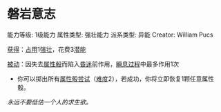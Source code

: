 # 磐岩意志

能力等级: 1级能力
属性类型: 强壮能力
派系类型: 异能
Creator: William Pucs

<aside>

[获得](https://www.notion.so/1b3d619a067b8027ba38e2c1caf9d84b?pvs=21)：[占用](https://www.notion.so/1b3d619a067b8028a794de6ceed96ec0?pvs=21)1[强壮](https://www.notion.so/1b3d619a067b8018b6a6d9d43490bbdc?pvs=21)，花费3[潜能](https://www.notion.so/1b3d619a067b80c2bdb4c721adc30021?pvs=21)

</aside>

<aside>

[被动](https://www.notion.so/1b3d619a067b8041a000ebc294fff708?pvs=21)：因失去[属性骰](https://www.notion.so/1b3d619a067b80d2a1ebea63149d92fb?pvs=21)而陷入[昏迷](https://www.notion.so/1b4d619a067b80c58d9effaf207db6c8?pvs=21)前作用，[瞬息过程](https://www.notion.so/1b3d619a067b80aaa52efa8a891fe3ad?pvs=21)中最多作用1次

- 你可以掷出所有[属性骰](https://www.notion.so/1b3d619a067b80d2a1ebea63149d92fb?pvs=21)[尝试](https://www.notion.so/1b3d619a067b8009aad4e7ce70111ce4?pvs=21)（[难度](https://www.notion.so/1b3d619a067b80fbbc95dc0c033f5e3c?pvs=21)2），若成功，你将立即恢复1颗任意属性骰。
</aside>

*永远不要低估一个人的求生欲。*